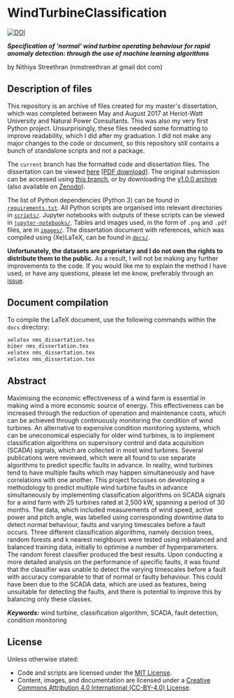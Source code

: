 # WindTurbineClassification

[![DOI](https://zenodo.org/badge/DOI/10.5281/zenodo.2875795.svg)](https://doi.org/10.5281/zenodo.2875795)

***Specification of 'normal' wind turbine operating behaviour for rapid anomaly detection: through the use of machine learning algorithms***

by Nithiya Streethran (nmstreethran at gmail dot com)

## Description of files

This repository is an archive of files created for my master's dissertation, which was completed between May and August 2017 at Heriot-Watt University and Natural Power Consultants. This was also my very first Python project. Unsurprisingly, these files needed some formatting to improve readability, which I did after my graduation. I did not make any major changes to the code or document, so this repository still contains a bunch of standalone scripts and not a package.

The `current` branch has the formatted code and dissertation files. The dissertation can be viewed [here](docs/nms_dissertation.pdf) [[PDF download](https://raw.githubusercontent.com/nmstreethran/WindTurbineClassification/current/docs/nms_dissertation.pdf)]. The original submission can be accessed using [this branch](https://github.com/nmstreethran/WindTurbineClassification/tree/v1.0.0), or by downloading the [v1.0.0 archive](https://github.com/nmstreethran/WindTurbineClassification/releases/tag/v1.0.0) (also available on [Zenodo](https://doi.org/10.5281/zenodo.2875804)).

The list of Python dependencies (Python 3) can be found in [`requirements.txt`](requirements.txt). All Python scripts are organised into relevant directories in [`scripts/`](scripts/). Jupyter notebooks with outputs of these scripts can be viewed in [`jupyter-notebooks/`](jupyter-notebooks/). Tables and images used, in the form of `.png` and `.pdf` files, are in [`images/`](images/). The dissertation document with references, which was compiled using (Xe)LaTeX, can be found in [`docs/`](docs/).

**Unfortunately, the datasets are proprietary and I do not own the rights to distribute them to the public.** As a result, I will not be making any further improvements to the code. If you would like me to explain the method I have used, or have any questions, please let me know, preferably through an [issue](https://github.com/nmstreethran/WindTurbineClassification/issues).

## Document compilation

To compile the LaTeX document, use the following commands within the `docs` directory:

```sh
xelatex nms_dissertation.tex
biber nms_dissertation.tex
xelatex nms_dissertation.tex
xelatex nms_dissertation.tex
```

## Abstract

Maximising the economic effectiveness of a wind farm is essential in making wind a more economic source of energy. This effectiveness can be increased through the reduction of operation and maintenance costs, which can be achieved through continuously monitoring the condition of wind turbines. An alternative to expensive condition monitoring systems, which can be uneconomical especially for older wind turbines, is to implement classification algorithms on supervisory control and data acquisition (SCADA) signals, which are collected in most wind turbines. Several publications were reviewed, which were all found to use separate algorithms to predict specific faults in advance. In reality, wind turbines tend to have multiple faults which may happen simultaneously and have correlations with one another. This project focusses on developing a methodology to predict multiple wind turbine faults in advance simultaneously by implementing classification algorithms on SCADA signals for a wind farm with 25 turbines rated at 2,500 kW, spanning a period of 30 months. The data, which included measurements of wind speed, active power and pitch angle, was labelled using corresponding downtime data to detect normal behaviour, faults and varying timescales before a fault occurs. Three different classification algorithms, namely decision trees, random forests and k nearest neighbours were tested using imbalanced and balanced training data, initially to optimise a number of hyperparameters. The random forest classifier produced the best results. Upon conducting a more detailed analysis on the performance of specific faults, it was found that the classifier was unable to detect the varying timescales before a fault with accuracy comparable to that of normal or faulty behaviour. This could have been due to the SCADA data, which are used as features, being unsuitable for detecting the faults, and there is potential to improve this by balancing only these classes.

***Keywords:*** wind turbine, classification algorithm, SCADA, fault detection, condition monitoring

## License

Unless otherwise stated:

- Code and scripts are licensed under the [MIT License](https://opensource.org/licenses/MIT).
- Content, images, and documentation are licensed under a [Creative Commons Attribution 4.0 International (CC-BY-4.0) License](https://creativecommons.org/licenses/by/4.0/).
